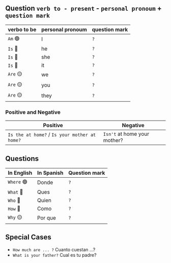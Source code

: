 ## Question `verb to - present` - `personal pronoum` + `question mark`
| verbo to be | personal pronoum | question mark |
| ----------------- | ----------- | ---------- |
| `Am` 🟢 | I | `?` | 
| `Is` 🔵 | he | `?` |
| `Is` 🔵 | she | `?` |
| `Is` 🔵 | it | `?` |
| `Are`  🟡 | we | `?` |
| `Are` 🟡 | you | `?` |
| `Are` 🟡 | they | `?` |

### Positive and Negative
| Positive | Negative |
| ----------------- | ----------- |
| `Is the at home?` / `Is your mother at home?` | `Isn't` at home your mother? | 

## Questions
| In English | In Spanish | Question mark |
| ----------------- | ----------- | ----------- |
| `Where` 🟢 | Donde | `?` | 
| `What` 🔵 | Ques | `?` |
| `Who` 🔵 | Quien | `?` |
| `How` 🔵 | Como | `?` |
| `Why`  🟡 | Por que | `?` |

## Special Cases
* `How much are ... ?` Cuanto cuestan ...?
* `What is your father?` Cual es tu padre?